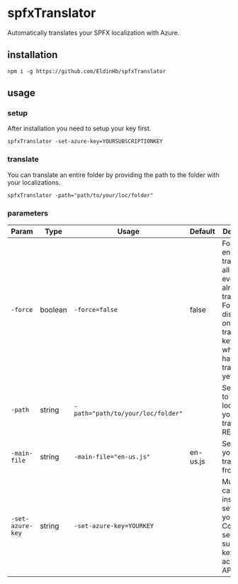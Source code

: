 # spfxTranslator
Automatically translates your SPFX localization with Azure.

## installation
`npm i -g https://github.com/EldinHb/spfxTranslator`

## usage
### setup
After installation you need to setup your key first.

`spfxTranslator -set-azure-key=YOURSUBSCRIPTIONKEY`

### translate
You can translate an entire folder by providing the path to the folder with your localizations.

`spfxTranslator -path="path/to/your/loc/folder"`

### parameters

| Param            | Type    | Usage                             | Default  | Description                                                                                                                                                  |
|------------------|---------|-----------------------------------|----------|--------------------------------------------------------------------------------------------------------------------------------------------------------------|
| `-force`         | boolean | `-force=false`                    | false    | Force enabled translates all keys </br>even if they already are translated. </br>Force disabled only translates keys </br>which havent been  translated yet. |
| `-path`          | string  | `-path="path/to/your/loc/folder"` |          | Set the path to the </br>loc folder you want to translate. </br>REQUIRED.                                                                                    |
| `-main-file`     | string  | `-main-file="en-us.js"`           | en-us.js | Set the file you want to translate from.                                                                                                                     |
| `-set-azure-key` | string  | `-set-azure-key=YOURKEY`          |          | Must be called when installed to set </br>your Azure Cognitive services </br>subscription key to access their API.                                           |